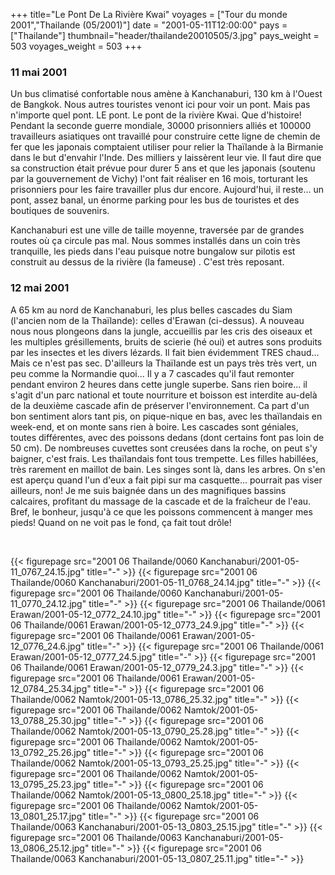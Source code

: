 +++
title="Le Pont  De La Rivière Kwai"
voyages = ["Tour du monde 2001","Thailande (05/2001)"]
date = "2001-05-11T12:00:00"
pays = ["Thailande"]
thumbnail="header/thailande20010505/3.jpg"
pays_weight = 503
voyages_weight = 503
+++
### 11 mai 2001

 Un bus climatisé confortable nous amène à Kanchanaburi, 130 km à l'Ouest de 
Bangkok. Nous autres touristes venont ici pour voir un pont. Mais pas n'importe 
quel pont. LE pont. Le pont de la rivière Kwai. Que d'histoire! Pendant la seconde 
guerre mondiale, 30000 prisonniers alliés et 100000 travailleurs asiatiques 
ont travaillé pour construire cette ligne de chemin de fer que les japonais 
comptaient utiliser pour relier la Thaïlande à la Birmanie dans le but d'envahir 
l'Inde. Des milliers y laissèrent leur vie. Il faut dire que sa construction 
était prévue pour durer 5 ans et que les japonais (soutenu par la gouvernement 
de Vichy) l'ont fait réaliser en 16 mois, torturant les prisonniers pour les 
faire travailler plus dur encore. Aujourd'hui, il reste... un pont, assez banal, 
un énorme parking pour les bus de touristes et des boutiques de souvenirs. 

Kanchanaburi est une ville de taille moyenne, traversée par de grandes routes 
où ça circule pas mal. Nous sommes installés dans un coin très tranquille, les 
pieds dans l'eau puisque notre bungalow sur pilotis est construit au dessus 
de la rivière (la fameuse) . C'est très reposant.

### 12 mai 2001

A 65 km au nord de Kanchanaburi, les plus belles cascades du Siam (l'ancien 
nom de la Thaïlande): celles d'Erawan (ci-dessus). A nouveau nous nous plongeons 
dans la jungle, accueillis par les cris des oiseaux et les multiples grésillements, 
bruits de scierie (hé oui) et autres sons produits par les insectes et les divers 
lézards. Il fait bien évidemment TRES chaud... Mais ce n'est pas sec. D'ailleurs 
la Thaïlande est un pays très très vert, un peu comme la Normandie quoi... Il 
y a 7 cascades qu'il faut remonter pendant environ 2 heures dans cette jungle 
superbe. Sans rien boire... il s'agit d'un parc national et toute nourriture 
et boisson est interdite au-delà de la deuxième cascade afin de préserver l'environnement. 
Ca part d'un bon sentiment alors tant pis, on pique-nique en bas, avec les thaïlandais 
en week-end, et on monte sans rien à boire. Les cascades sont géniales, toutes 
différentes, avec des poissons dedans (dont certains font pas loin de 50 cm). 
De nombreuses cuvettes sont creusées dans la roche, on peut s'y baigner, c'est 
frais. Les thaïlandais font tous trempette. Les filles habillées, très rarement 
en maillot de bain. Les singes sont là, dans les arbres. On s'en est aperçu 
quand l'un d'eux a fait pipi sur ma casquette... pourrait pas viser ailleurs, 
non! Je me suis baignée dans un des magnifiques bassins calcaires, profitant 
du massage de la cascade et de la fraîcheur de l'eau. Bref, le bonheur, jusqu'à 
ce que les poissons commencent à manger mes pieds! Quand on ne voit pas le fond, 
ça fait tout drôle!

&nbsp;


<div id="TOTO">{{< figurepage src="2001 06 Thailande/0060 Kanchanaburi/2001-05-11_0767_24.15.jpg" title="-"  >}}
{{< figurepage src="2001 06 Thailande/0060 Kanchanaburi/2001-05-11_0768_24.14.jpg" title="-"  >}}
{{< figurepage src="2001 06 Thailande/0060 Kanchanaburi/2001-05-11_0770_24.12.jpg" title="-"  >}}
{{< figurepage src="2001 06 Thailande/0061 Erawan/2001-05-12_0772_24.10.jpg" title="-"  >}}
{{< figurepage src="2001 06 Thailande/0061 Erawan/2001-05-12_0773_24.9.jpg" title="-"  >}}
{{< figurepage src="2001 06 Thailande/0061 Erawan/2001-05-12_0776_24.6.jpg" title="-"  >}}
{{< figurepage src="2001 06 Thailande/0061 Erawan/2001-05-12_0777_24.5.jpg" title="-"  >}}
{{< figurepage src="2001 06 Thailande/0061 Erawan/2001-05-12_0779_24.3.jpg" title="-"  >}}
{{< figurepage src="2001 06 Thailande/0061 Erawan/2001-05-12_0784_25.34.jpg" title="-"  >}}
{{< figurepage src="2001 06 Thailande/0062 Namtok/2001-05-13_0786_25.32.jpg" title="-"  >}}
{{< figurepage src="2001 06 Thailande/0062 Namtok/2001-05-13_0788_25.30.jpg" title="-"  >}}
{{< figurepage src="2001 06 Thailande/0062 Namtok/2001-05-13_0790_25.28.jpg" title="-"  >}}
{{< figurepage src="2001 06 Thailande/0062 Namtok/2001-05-13_0792_25.26.jpg" title="-"  >}}
{{< figurepage src="2001 06 Thailande/0062 Namtok/2001-05-13_0793_25.25.jpg" title="-"  >}}
{{< figurepage src="2001 06 Thailande/0062 Namtok/2001-05-13_0795_25.23.jpg" title="-"  >}}
{{< figurepage src="2001 06 Thailande/0062 Namtok/2001-05-13_0800_25.18.jpg" title="-"  >}}
{{< figurepage src="2001 06 Thailande/0062 Namtok/2001-05-13_0801_25.17.jpg" title="-"  >}}
{{< figurepage src="2001 06 Thailande/0063 Kanchanaburi/2001-05-13_0803_25.15.jpg" title="-"  >}}
{{< figurepage src="2001 06 Thailande/0063 Kanchanaburi/2001-05-13_0806_25.12.jpg" title="-"  >}}
{{< figurepage src="2001 06 Thailande/0063 Kanchanaburi/2001-05-13_0807_25.11.jpg" title="-"  >}}
</DIV>


